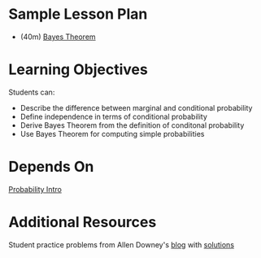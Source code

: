 # Sample Lesson Plan

- (40m) [Bayes Theorem](bayes.pptx)

# Learning Objectives

Students can:
- Describe the difference between marginal and conditional probability
- Define independence in terms of conditional probability
- Derive Bayes Theorem from the definition of conditonal probability
- Use Bayes Theorem for computing simple probabilities

# Depends On

[Probability Intro](https://github.com/thisismetis/dscurriculum_gamma/tree/master/curriculum/project-02/probability-intro)

# Additional Resources

Student practice problems from Allen Downey's [blog](http://allendowney.blogspot.com/2011/10/my-favorite-bayess-theorem-problems.html) with [solutions](http://allendowney.blogspot.com/2011/10/all-your-bayes-are-belong-to-us.html)